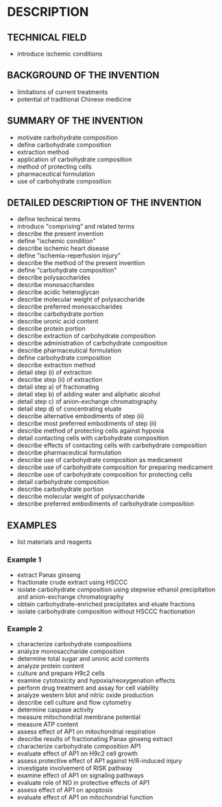 # DESCRIPTION

## TECHNICAL FIELD

- introduce ischemic conditions

## BACKGROUND OF THE INVENTION

- limitations of current treatments
- potential of traditional Chinese medicine

## SUMMARY OF THE INVENTION

- motivate carbohydrate composition
- define carbohydrate composition
- extraction method
- application of carbohydrate composition
- method of protecting cells
- pharmaceutical formulation
- use of carbohydrate composition

## DETAILED DESCRIPTION OF THE INVENTION

- define technical terms
- introduce "comprising" and related terms
- describe the present invention
- define "ischemic condition"
- describe ischemic heart disease
- define "ischemia-reperfusion injury"
- describe the method of the present invention
- define "carbohydrate composition"
- describe polysaccharides
- describe monosaccharides
- describe acidic heteroglycan
- describe molecular weight of polysaccharide
- describe preferred monosaccharides
- describe carbohydrate portion
- describe uronic acid content
- describe protein portion
- describe extraction of carbohydrate composition
- describe administration of carbohydrate composition
- describe pharmaceutical formulation
- define carbohydrate composition
- describe extraction method
- detail step (i) of extraction
- describe step (ii) of extraction
- detail step a) of fractionating
- detail step b) of adding water and aliphatic alcohol
- detail step c) of anion-exchange chromatography
- detail step d) of concentrating eluate
- describe alternative embodiments of step (ii)
- describe most preferred embodiments of step (ii)
- describe method of protecting cells against hypoxia
- detail contacting cells with carbohydrate composition
- describe effects of contacting cells with carbohydrate composition
- describe pharmaceutical formulation
- describe use of carbohydrate composition as medicament
- describe use of carbohydrate composition for preparing medicament
- describe use of carbohydrate composition for protecting cells
- detail carbohydrate composition
- describe carbohydrate portion
- describe molecular weight of polysaccharide
- describe preferred embodiments of carbohydrate composition

## EXAMPLES

- list materials and reagents

### Example 1

- extract Panax ginseng
- fractionate crude extract using HSCCC
- isolate carbohydrate composition using stepwise ethanol precipitation and anion-exchange chromatography
- obtain carbohydrate-enriched precipitates and eluate fractions
- isolate carbohydrate composition without HSCCC fractionation

### Example 2

- characterize carbohydrate compositions
- analyze monosaccharide composition
- determine total sugar and uronic acid contents
- analyze protein content
- culture and prepare H9c2 cells
- examine cytotoxicity and hypoxia/reoxygenation effects
- perform drug treatment and assay for cell viability
- analyze western blot and nitric oxide production
- describe cell culture and flow cytometry
- determine caspase activity
- measure mitochondrial membrane potential
- measure ATP content
- assess effect of AP1 on mitochondrial respiration
- describe results of fractionating Panax ginseng extract
- characterize carbohydrate composition AP1
- evaluate effect of AP1 on H9c2 cell growth
- assess protective effect of AP1 against H/R-induced injury
- investigate involvement of RISK pathway
- examine effect of AP1 on signaling pathways
- evaluate role of NO in protective effects of AP1
- assess effect of AP1 on apoptosis
- evaluate effect of AP1 on mitochondrial function

